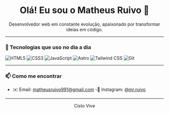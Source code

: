 <h1 align="center">Olá! Eu sou o  Matheus Ruivo 👋</h1>

<p align="center">
  Desenvolvedor web em constante evolução, apaixonado por transformar ideias em código.
</p>

---

### 🚀 Tecnologias que uso no dia a dia

![HTML5](https://img.shields.io/badge/HTML5-E34F26?style=flat-square&logo=html5&logoColor=white)
![CSS3](https://img.shields.io/badge/CSS3-1572B6?style=flat-square&logo=css3&logoColor=white)
![JavaScript](https://img.shields.io/badge/JavaScript-F7DF1E?style=flat-square&logo=javascript&logoColor=black)
![Astro](https://img.shields.io/badge/Astro-000000?style=flat-square&logo=astro&logoColor=white)
![Tailwind CSS](https://img.shields.io/badge/Tailwind-06B6D4?style=flat-square&logo=tailwind-css&logoColor=white)
![Git](https://img.shields.io/badge/Git-F05032?style=flat-square&logo=git&logoColor=white)


---


### 📫 Como me encontrar

- ✉️ Email: [matheusruivo991@gmail.com](mailto:seuemail@email.com)
-📸 Instagram: [@mr.ruivo](https://instagram.com/mr.ruivo)

---

<p align="center">Cisto Vive</p>

